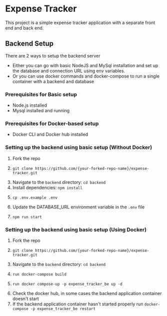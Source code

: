 # Expense Tracker

This project is a simple expense tracker application with a separate front end and back end.

## Backend Setup
There are 2 ways to setup the backend server
- Either you can go with basic NodeJS and MySql installation and set up the database and connection URL using env variables.
- Or you can use docker commands and docker-compose to run a single container with a backend and database

### Prerequisites for Basic setup
- Node.js installed
- Mysql installed and running

### Prerequisites for Docker-based setup
- Docker CLI and Docker hub installed

### Setting up the backend using basic setup (Without Docker)
1. Fork the repo
2. ```
   git clone https://github.com/{your-forked-repo-name}/expense-tracker.git
   ```
3. Navigate to the `backend` directory: `cd backend`
4. Install dependencies: `npm install`
5. ```
   cp .env.example .env
   ```
6. Update the DATABASE_URL environment variable in the `.env` file
7. ```
   npm run start
   ```

### Setting up the backend using basic setup (Using Docker)
1. Fork the repo
2. ```
   git clone https://github.com/{your-forked-repo-name}/expense-tracker.git
   ```
3. Navigate to the `backend` directory: `cd backend`
4. ```
   run docker-compose build
   ```
5. ```
   run docker compose-up -p expense_tracker_be up -d
   ```
6. Check the docker hub, in some cases the backend application container doesn't start
7. If the backend application container hasn't started properly run `docker-compose -p expense_tracker_be restart`
   
